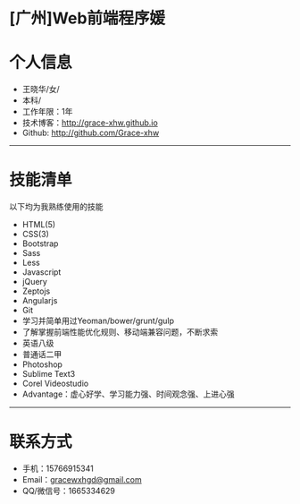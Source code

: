 # [广州]Web前端程序媛

# 个人信息

 - 王晓华/女/
 - 本科/
 - 工作年限：1年
 - 技术博客：http://grace-xhw.github.io
 - Github: http://github.com/Grace-xhw

---

# 技能清单

以下均为我熟练使用的技能

- HTML(5)
- CSS(3)
- Bootstrap
- Sass
- Less
- Javascript
- jQuery
- Zeptojs
- Angularjs
- Git
- 学习并简单用过Yeoman/bower/grunt/gulp
- 了解掌握前端性能优化规则、移动端兼容问题，不断求索
- 英语八级
- 普通话二甲
- Photoshop
- Sublime Text3
- Corel Videostudio
- Advantage：虚心好学、学习能力强、时间观念强、上进心强

----

# 联系方式

- 手机：15766915341
- Email：gracewxhgd@gmail.com
- QQ/微信号：1665334629
